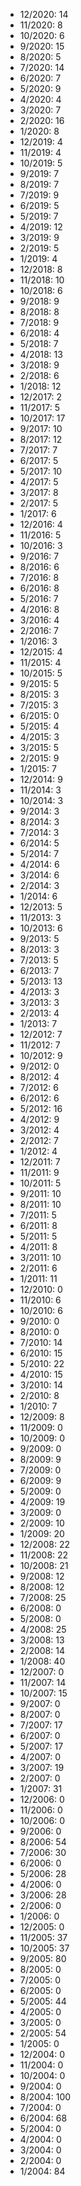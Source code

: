 *  12/2020: 14
*  11/2020: 8
*  10/2020: 6
*  9/2020: 15
*  8/2020: 5
*  7/2020: 14
*  6/2020: 7
*  5/2020: 9
*  4/2020: 4
*  3/2020: 7
*  2/2020: 16
*  1/2020: 8
*  12/2019: 4
*  11/2019: 4
*  10/2019: 5
*  9/2019: 7
*  8/2019: 7
*  7/2019: 9
*  6/2019: 5
*  5/2019: 7
*  4/2019: 12
*  3/2019: 9
*  2/2019: 5
*  1/2019: 4
*  12/2018: 8
*  11/2018: 10
*  10/2018: 6
*  9/2018: 9
*  8/2018: 8
*  7/2018: 9
*  6/2018: 4
*  5/2018: 7
*  4/2018: 13
*  3/2018: 9
*  2/2018: 6
*  1/2018: 12
*  12/2017: 2
*  11/2017: 5
*  10/2017: 17
*  9/2017: 10
*  8/2017: 12
*  7/2017: 7
*  6/2017: 5
*  5/2017: 10
*  4/2017: 5
*  3/2017: 8
*  2/2017: 5
*  1/2017: 6
*  12/2016: 4
*  11/2016: 5
*  10/2016: 3
*  9/2016: 7
*  8/2016: 6
*  7/2016: 8
*  6/2016: 8
*  5/2016: 7
*  4/2016: 8
*  3/2016: 4
*  2/2016: 7
*  1/2016: 3
*  12/2015: 4
*  11/2015: 4
*  10/2015: 5
*  9/2015: 5
*  8/2015: 3
*  7/2015: 3
*  6/2015: 0
*  5/2015: 4
*  4/2015: 3
*  3/2015: 5
*  2/2015: 9
*  1/2015: 7
*  12/2014: 9
*  11/2014: 3
*  10/2014: 3
*  9/2014: 3
*  8/2014: 3
*  7/2014: 3
*  6/2014: 5
*  5/2014: 7
*  4/2014: 6
*  3/2014: 6
*  2/2014: 3
*  1/2014: 6
*  12/2013: 5
*  11/2013: 3
*  10/2013: 6
*  9/2013: 5
*  8/2013: 3
*  7/2013: 5
*  6/2013: 7
*  5/2013: 13
*  4/2013: 3
*  3/2013: 3
*  2/2013: 4
*  1/2013: 7
*  12/2012: 7
*  11/2012: 7
*  10/2012: 9
*  9/2012: 0
*  8/2012: 4
*  7/2012: 6
*  6/2012: 6
*  5/2012: 16
*  4/2012: 9
*  3/2012: 4
*  2/2012: 7
*  1/2012: 4
*  12/2011: 7
*  11/2011: 9
*  10/2011: 5
*  9/2011: 10
*  8/2011: 10
*  7/2011: 5
*  6/2011: 8
*  5/2011: 5
*  4/2011: 8
*  3/2011: 10
*  2/2011: 6
*  1/2011: 11
*  12/2010: 0
*  11/2010: 6
*  10/2010: 6
*  9/2010: 0
*  8/2010: 0
*  7/2010: 14
*  6/2010: 15
*  5/2010: 22
*  4/2010: 15
*  3/2010: 14
*  2/2010: 8
*  1/2010: 7
*  12/2009: 8
*  11/2009: 0
*  10/2009: 0
*  9/2009: 0
*  8/2009: 9
*  7/2009: 0
*  6/2009: 9
*  5/2009: 0
*  4/2009: 19
*  3/2009: 0
*  2/2009: 10
*  1/2009: 20
*  12/2008: 22
*  11/2008: 22
*  10/2008: 21
*  9/2008: 12
*  8/2008: 12
*  7/2008: 25
*  6/2008: 0
*  5/2008: 0
*  4/2008: 25
*  3/2008: 13
*  2/2008: 14
*  1/2008: 40
*  12/2007: 0
*  11/2007: 14
*  10/2007: 15
*  9/2007: 0
*  8/2007: 0
*  7/2007: 17
*  6/2007: 0
*  5/2007: 17
*  4/2007: 0
*  3/2007: 19
*  2/2007: 0
*  1/2007: 31
*  12/2006: 0
*  11/2006: 0
*  10/2006: 0
*  9/2006: 0
*  8/2006: 54
*  7/2006: 30
*  6/2006: 0
*  5/2006: 28
*  4/2006: 0
*  3/2006: 28
*  2/2006: 0
*  1/2006: 0
*  12/2005: 0
*  11/2005: 37
*  10/2005: 37
*  9/2005: 80
*  8/2005: 0
*  7/2005: 0
*  6/2005: 0
*  5/2005: 44
*  4/2005: 0
*  3/2005: 0
*  2/2005: 54
*  1/2005: 0
*  12/2004: 0
*  11/2004: 0
*  10/2004: 0
*  9/2004: 0
*  8/2004: 100
*  7/2004: 0
*  6/2004: 68
*  5/2004: 0
*  4/2004: 0
*  3/2004: 0
*  2/2004: 0
*  1/2004: 84